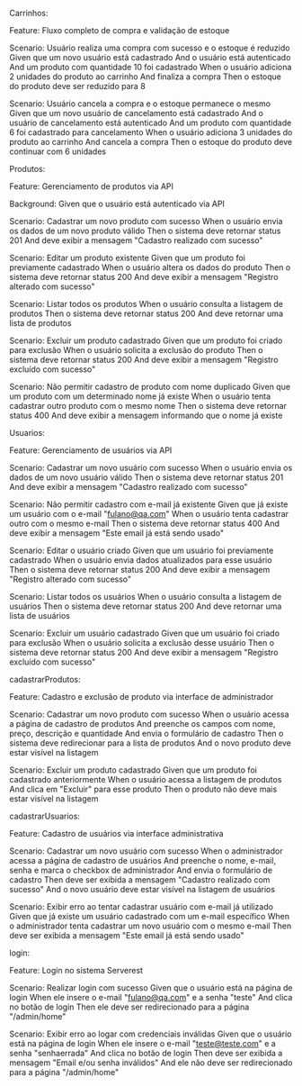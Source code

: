 Carrinhos:

Feature: Fluxo completo de compra e validação de estoque

  Scenario: Usuário realiza uma compra com sucesso e o estoque é reduzido
    Given que um novo usuário está cadastrado
    And o usuário está autenticado
    And um produto com quantidade 10 foi cadastrado
    When o usuário adiciona 2 unidades do produto ao carrinho
    And finaliza a compra
    Then o estoque do produto deve ser reduzido para 8

  Scenario: Usuário cancela a compra e o estoque permanece o mesmo
    Given que um novo usuário de cancelamento está cadastrado
    And o usuário de cancelamento está autenticado
    And um produto com quantidade 6 foi cadastrado para cancelamento
    When o usuário adiciona 3 unidades do produto ao carrinho
    And cancela a compra
    Then o estoque do produto deve continuar com 6 unidades


Produtos:

Feature: Gerenciamento de produtos via API

  Background:
    Given que o usuário está autenticado via API

  Scenario: Cadastrar um novo produto com sucesso
    When o usuário envia os dados de um novo produto válido
    Then o sistema deve retornar status 201
    And deve exibir a mensagem "Cadastro realizado com sucesso"

  Scenario: Editar um produto existente
    Given que um produto foi previamente cadastrado
    When o usuário altera os dados do produto
    Then o sistema deve retornar status 200
    And deve exibir a mensagem "Registro alterado com sucesso"

  Scenario: Listar todos os produtos
    When o usuário consulta a listagem de produtos
    Then o sistema deve retornar status 200
    And deve retornar uma lista de produtos

  Scenario: Excluir um produto cadastrado
    Given que um produto foi criado para exclusão
    When o usuário solicita a exclusão do produto
    Then o sistema deve retornar status 200
    And deve exibir a mensagem "Registro excluído com sucesso"

  Scenario: Não permitir cadastro de produto com nome duplicado
    Given que um produto com um determinado nome já existe
    When o usuário tenta cadastrar outro produto com o mesmo nome
    Then o sistema deve retornar status 400
    And deve exibir a mensagem informando que o nome já existe


Usuarios:

Feature: Gerenciamento de usuários via API

  Scenario: Cadastrar um novo usuário com sucesso
    When o usuário envia os dados de um novo usuário válido
    Then o sistema deve retornar status 201
    And deve exibir a mensagem "Cadastro realizado com sucesso"

  Scenario: Não permitir cadastro com e-mail já existente
    Given que já existe um usuário com o e-mail "fulano@qa.com"
    When o usuário tenta cadastrar outro com o mesmo e-mail
    Then o sistema deve retornar status 400
    And deve exibir a mensagem "Este email já está sendo usado"

  Scenario: Editar o usuário criado
    Given que um usuário foi previamente cadastrado
    When o usuário envia dados atualizados para esse usuário
    Then o sistema deve retornar status 200
    And deve exibir a mensagem "Registro alterado com sucesso"

  Scenario: Listar todos os usuários
    When o usuário consulta a listagem de usuários
    Then o sistema deve retornar status 200
    And deve retornar uma lista de usuários

  Scenario: Excluir um usuário cadastrado
    Given que um usuário foi criado para exclusão
    When o usuário solicita a exclusão desse usuário
    Then o sistema deve retornar status 200
    And deve exibir a mensagem "Registro excluído com sucesso"



cadastrarProdutos:

Feature: Cadastro e exclusão de produto via interface de administrador

  Scenario: Cadastrar um novo produto com sucesso
    When o usuário acessa a página de cadastro de produtos
    And preenche os campos com nome, preço, descrição e quantidade
    And envia o formulário de cadastro
    Then o sistema deve redirecionar para a lista de produtos
    And o novo produto deve estar visível na listagem

  Scenario: Excluir um produto cadastrado
    Given que um produto foi cadastrado anteriormente
    When o usuário acessa a listagem de produtos
    And clica em "Excluir" para esse produto
    Then o produto não deve mais estar visível na listagem


cadastrarUsuarios:

Feature: Cadastro de usuários via interface administrativa

  Scenario: Cadastrar um novo usuário com sucesso
    When o administrador acessa a página de cadastro de usuários
    And preenche o nome, e-mail, senha e marca o checkbox de administrador
    And envia o formulário de cadastro
    Then deve ser exibida a mensagem "Cadastro realizado com sucesso"
    And o novo usuário deve estar visível na listagem de usuários

  Scenario: Exibir erro ao tentar cadastrar usuário com e-mail já utilizado
    Given que já existe um usuário cadastrado com um e-mail específico
    When o administrador tenta cadastrar um novo usuário com o mesmo e-mail
    Then deve ser exibida a mensagem "Este email já está sendo usado"

login:

Feature: Login no sistema Serverest

  Scenario: Realizar login com sucesso
    Given que o usuário está na página de login
    When ele insere o e-mail "fulano@qa.com" e a senha "teste"
    And clica no botão de login
    Then ele deve ser redirecionado para a página "/admin/home"

  Scenario: Exibir erro ao logar com credenciais inválidas
    Given que o usuário está na página de login
    When ele insere o e-mail "teste@teste.com" e a senha "senhaerrada"
    And clica no botão de login
    Then deve ser exibida a mensagem "Email e/ou senha inválidos"
    And ele não deve ser redirecionado para a página "/admin/home"

